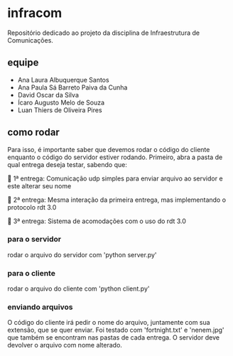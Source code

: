 # infracom

Repositório dedicado ao projeto da disciplina de Infraestrutura de Comunicações.
## equipe
- Ana Laura Albuquerque Santos
- Ana Paula Sá Barreto Paiva da Cunha
- David Oscar da Silva
- Ícaro Augusto Melo de Souza
- Luan Thiers de Oliveira Pires



## como rodar

Para isso, é importante saber que devemos rodar o código do cliente enquanto o código do servidor estiver rodando. Primeiro, abra a pasta de qual entrega deseja testar, sabendo que:

🌸 1ª entrega: Comunicação udp simples para enviar arquivo ao servidor e este alterar seu nome

🌸 2ª entrega: Mesma interação da primeira entrega, mas implementando o protocolo rdt 3.0

🌸 3ª entrega: Sistema de acomodações com o uso do rdt 3.0

### para o servidor

rodar o arquivo do servidor com 'python server.py'

### para o cliente

rodar o arquivo do cliente com 'python client.py'

### enviando arquivos

O código do cliente irá pedir o nome do arquivo, juntamente com sua extensão, que se quer enviar. Foi testado com 'fortnight.txt' e 'nenem.jpg' que também se encontram nas pastas de cada entrega. O servidor deve devolver o arquivo com nome alterado.
